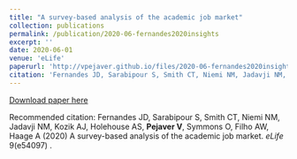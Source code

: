 ```yaml
---
title: "A survey-based analysis of the academic job market"
collection: publications
permalink: /publication/2020-06-fernandes2020insights
excerpt: ''
date: 2020-06-01
venue: 'eLife'
paperurl: 'http://vpejaver.github.io/files/2020-06-fernandes2020insights.pdf'
citation: 'Fernandes JD, Sarabipour S, Smith CT, Niemi NM, Jadavji NM, Kozik AJ, Holehouse AS, <b>Pejaver V</b>, Symmons O, Filho AW, Haage A (2020) A survey-based analysis of the academic job market. <i>eLife</i> 9(e54097) .'
---
```

[Download paper here](http://vpejaver.github.io/files/2020-06-fernandes2020insights.pdf)

Recommended citation: Fernandes JD, Sarabipour S, Smith CT, Niemi NM, Jadavji NM, Kozik AJ, Holehouse AS, <b>Pejaver V</b>, Symmons O, Filho AW, Haage A (2020) A survey-based analysis of the academic job market. <i>eLife</i> 9(e54097) .
